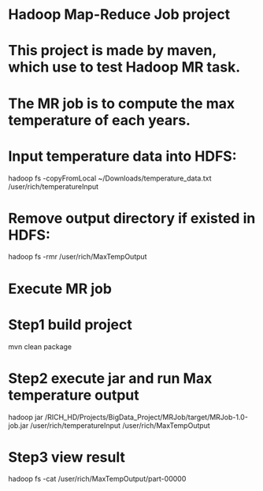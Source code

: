 # Hadoop Map-Reduce Job project
# This project is made by maven, which use to test Hadoop MR task.
# The MR job is to compute the max temperature of each years.

# Input temperature data into HDFS: 
hadoop fs -copyFromLocal ~/Downloads/temperature_data.txt /user/rich/temperatureInput

# Remove output directory if existed in HDFS:
hadoop fs -rmr /user/rich/MaxTempOutput

# Execute MR job
# Step1 build project
mvn clean package

# Step2 execute jar and run Max temperature output
hadoop jar /RICH_HD/Projects/BigData_Project/MRJob/target/MRJob-1.0-job.jar /user/rich/temperatureInput /user/rich/MaxTempOutput

# Step3 view result 
hadoop fs -cat /user/rich/MaxTempOutput/part-00000


